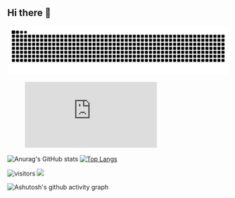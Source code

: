 ## Hi there 👋

<!--
**daicx0904/daicx0904** is a ✨ _special_ ✨ repository because its `README.md` (this file) appears on your GitHub profile.

Here are some ideas to get you started:

- 🔭 I’m currently working on ...
- 🌱 I’m currently learning ...
- 👯 I’m looking to collaborate on ...
- 🤔 I’m looking for help with ...
- 💬 Ask me about ...
- 📫 How to reach me: ...
- 😄 Pronouns: ...
- ⚡ Fun fact: ...
-->

<picture>
  <source media="(prefers-color-scheme: dark)" srcset="https://raw.githubusercontent.com/Peter-JXL/Peter-JXL/output/github-contribution-grid-snake-dark.svg">
  <source media="(prefers-color-scheme: light)" srcset="https://raw.githubusercontent.com/Peter-JXL/Peter-JXL/output/github-contribution-grid-snake.svg">
  <img alt="github contribution grid snake animation" src="https://raw.githubusercontent.com/Peter-JXL/Peter-JXL/output/github-contribution-grid-snake.svg">
</picture>


<figure><embed src="https://wakatime.com/share/@018d250b-01aa-45d4-a295-0a6b30151e8d/8ba96060-752d-4a9e-8719-a1e9dd8c5ab7.svg"></embed></figure>


![Anurag's GitHub stats](https://github-readme-stats.vercel.app/api?username=daicx0904&show_icons=true&theme=radical)     [![Top Langs](https://github-readme-stats.vercel.app/api/top-langs/?username=daicx0904&layout=compact)](https://github.com/anuraghazra/github-readme-stats)



![visitors](https://visitor-badge.glitch.me/badge?page_id=daicx0904&left_color=green&right_color=red) ![](https://stats.justsong.cn/api/leetcode?Certain-Cat=quanpeng&cn=true)

![Ashutosh's github activity graph](https://github-readme-activity-graph.vercel.app/graph?username=daicx0904)
